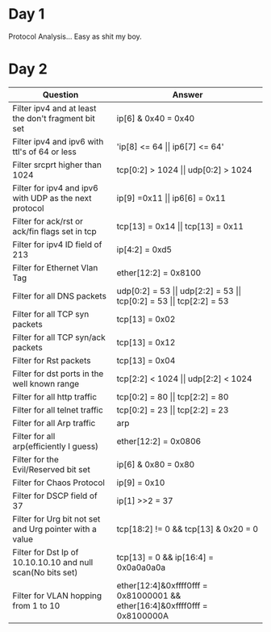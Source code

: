 # Day 1 
Protocol Analysis... Easy as shit my boy.


# Day 2
| Question | Answer        |
| ----------| ----------        |
| Filter ipv4 and at least the don't fragment bit set | ip[6] & 0x40 = 0x40        |
| Filter ipv4 and ipv6 with ttl's of 64 or less | 'ip[8] <= 64 \|\| ip6[7] <= 64'        |
| Filter srcprt higher than 1024 | tcp[0:2] > 1024 \|\| udp[0:2] > 1024        |
| Filter for ipv4 and ipv6 with UDP as the next protocol | ip[9] =0x11 \|\| ip6[6] = 0x11        |
| Filter for ack/rst or ack/fin flags set in tcp | tcp[13] = 0x14 \|\| tcp[13] = 0x11        |
| Filter for ipv4 ID field of 213 | ip[4:2] = 0xd5        |
| Filter for Ethernet Vlan Tag | ether[12:2] = 0x8100        |
| Filter for all DNS packets | udp[0:2] = 53 \|\| udp[2:2] = 53 \|\| tcp[0:2] = 53 \|\| tcp[2:2] = 53        |
| Filter for all TCP syn packets | tcp[13] = 0x02        |
| Filter for all TCP syn/ack packets | tcp[13] = 0x12        |
| Filter for Rst packets | tcp[13] = 0x04        |
| Filter for dst ports in the well known range | tcp[2:2] < 1024 \|\| udp[2:2] < 1024        |
| Filter for all http traffic | tcp[0:2] = 80 \|\| tcp[2:2] = 80        |
| Filter for all telnet traffic | tcp[0:2] = 23 \|\| tcp[2:2] = 23        |
| Filter for all Arp traffic | arp        |
| Filter for all arp(efficiently I guess) | ether[12:2] = 0x0806        |
| Filter for the Evil/Reserved bit set | ip[6] & 0x80 = 0x80        |
| Filter for Chaos Protocol | ip[9] = 0x10        |
| Filter for DSCP field of 37 | ip[1] >>2 = 37        |
| Filter for Urg bit not set and Urg pointer with a value | tcp[18:2] != 0 && tcp[13] & 0x20 = 0        |
| Filter for Dst Ip of 10.10.10.10 and null scan(No bits set) | tcp[13] = 0 && ip[16:4] = 0x0a0a0a0a        |
| Filter for VLAN hopping from 1 to 10 | ether[12:4]&0xffff0fff = 0x81000001 && ether[16:4]&0xffff0fff = 0x8100000A        |





